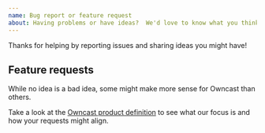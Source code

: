 ```yaml
---
name: Bug report or feature request
about: Having problems or have ideas?  We'd love to know what you think and help you out.
---
```


Thanks for helping by reporting issues and sharing ideas you might have!

## Feature requests

While no idea is a bad idea, some might make more sense for Owncast than others.

Take a look at the [Owncast product definition](https://github.com/owncast/owncast/blob/develop/docs/product-definition.md) to see what our focus is and how your requests might align.
